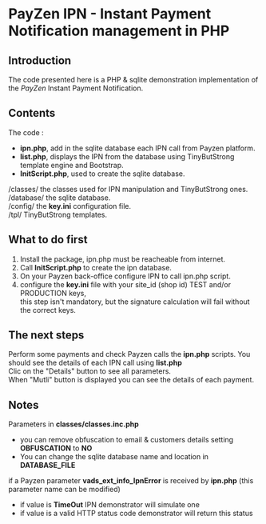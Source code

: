 # PayZen IPN - Instant Payment Notification management in PHP

## Introduction
The code presented here is a PHP & sqlite demonstration implementation of the *PayZen* Instant Payment Notification.



## Contents
The code :
* **ipn.php**, add in the sqlite database each IPN call from Payzen platform.
* **list.php**, displays the IPN from the database using TinyButStrong template engine and Bootstrap.
* **InitScript.php**, used to create the sqlite database.


/classes/  the classes used for IPN manipulation and TinyButStrong ones.  
/database/ the sqlite database.  
/config/   the **key.ini** configuration file.  
/tpl/      TinyButStrong templates.


## What to do first 
1. Install the package, ipn.php must be reacheable from internet. 
2. Call **InitScript.php** to create the ipn database.
3. On your Payzen back-office configure IPN to call ipn.php script.
4. configure the **key.ini** file with your site_id (shop id) TEST and/or PRODUCTION keys,  
   this step isn't mandatory, but the signature calculation will fail without the correct keys.


## The next steps
Perform some payments and check Payzen calls the **ipn.php** scripts. 
You should see the details of each IPN call using **list.php**   
Clic on the "Details" button to see all parameters.  
When "Mutli" button is displayed you can see the details of each payment. 

## Notes
Parameters in **classes/classes.inc.php**
* you can remove obfuscation to email & customers details setting **OBFUSCATION** to **NO**  
* You can change the sqlite database name and location in **DATABASE_FILE** 

if a Payzen parameter **vads_ext_info_IpnError** is received by **ipn.php** 
(this parameter name can be modified)
* if value is **TimeOut** IPN demonstrator will simulate one
* if value is a valid HTTP status code demonstrator will return this status  

